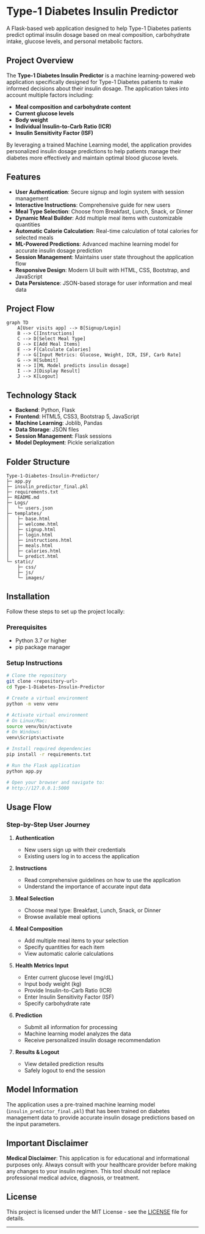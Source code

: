 # Type-1 Diabetes Insulin Predictor

A Flask-based web application designed to help Type-1 Diabetes patients predict optimal insulin dosage based on meal composition, carbohydrate intake, glucose levels, and personal metabolic factors.

## Project Overview

The **Type-1 Diabetes Insulin Predictor** is a machine learning-powered web application specifically designed for Type-1 Diabetes patients to make informed decisions about their insulin dosage. The application takes into account multiple factors including:

- **Meal composition and carbohydrate content**
- **Current glucose levels**
- **Body weight**
- **Individual Insulin-to-Carb Ratio (ICR)**
- **Insulin Sensitivity Factor (ISF)**

By leveraging a trained Machine Learning model, the application provides personalized insulin dosage predictions to help patients manage their diabetes more effectively and maintain optimal blood glucose levels.

## Features

- **User Authentication**: Secure signup and login system with session management
- **Interactive Instructions**: Comprehensive guide for new users
- **Meal Type Selection**: Choose from Breakfast, Lunch, Snack, or Dinner
- **Dynamic Meal Builder**: Add multiple meal items with customizable quantities
- **Automatic Calorie Calculation**: Real-time calculation of total calories for selected meals
- **ML-Powered Predictions**: Advanced machine learning model for accurate insulin dosage prediction
- **Session Management**: Maintains user state throughout the application flow
- **Responsive Design**: Modern UI built with HTML, CSS, Bootstrap, and JavaScript
- **Data Persistence**: JSON-based storage for user information and meal data

## Project Flow

```mermaid
graph TD
    A[User visits app] --> B[Signup/Login]
    B --> C[Instructions]
    C --> D[Select Meal Type]
    D --> E[Add Meal Items]
    E --> F[Calculate Calories]
    F --> G[Input Metrics: Glucose, Weight, ICR, ISF, Carb Rate]
    G --> H[Submit]
    H --> I[ML Model predicts insulin dosage]
    I --> J[Display Result]
    J --> K[Logout]
```

## Technology Stack

- **Backend**: Python, Flask
- **Frontend**: HTML5, CSS3, Bootstrap 5, JavaScript
- **Machine Learning**: Joblib, Pandas
- **Data Storage**: JSON files
- **Session Management**: Flask sessions
- **Model Deployment**: Pickle serialization

## Folder Structure

```
Type-1-Diabetes-Insulin-Predictor/
├─ app.py
├─ insulin_predictor_final.pkl
├─ requirements.txt
├─ README.md
├─ Logs/
│   └─ users.json
├─ templates/
│   ├─ base.html
│   ├─ welcome.html
│   ├─ signup.html
│   ├─ login.html
│   ├─ instructions.html
│   ├─ meals.html
│   ├─ calories.html
│   └─ predict.html
└─ static/
    ├─ css/
    ├─ js/
    └─ images/
```

## Installation

Follow these steps to set up the project locally:

### Prerequisites
- Python 3.7 or higher
- pip package manager

### Setup Instructions

```bash
# Clone the repository
git clone <repository-url>
cd Type-1-Diabetes-Insulin-Predictor

# Create a virtual environment
python -m venv venv

# Activate virtual environment
# On Linux/Mac:
source venv/bin/activate
# On Windows:
venv\Scripts\activate

# Install required dependencies
pip install -r requirements.txt

# Run the Flask application
python app.py

# Open your browser and navigate to:
# http://127.0.0.1:5000
```

## Usage Flow

### Step-by-Step User Journey

1. **Authentication**
   - New users sign up with their credentials
   - Existing users log in to access the application

2. **Instructions**
   - Read comprehensive guidelines on how to use the application
   - Understand the importance of accurate input data

3. **Meal Selection**
   - Choose meal type: Breakfast, Lunch, Snack, or Dinner
   - Browse available meal options

4. **Meal Composition**
   - Add multiple meal items to your selection
   - Specify quantities for each item
   - View automatic calorie calculations

5. **Health Metrics Input**
   - Enter current glucose level (mg/dL)
   - Input body weight (kg)
   - Provide Insulin-to-Carb Ratio (ICR)
   - Enter Insulin Sensitivity Factor (ISF)
   - Specify carbohydrate rate

6. **Prediction**
   - Submit all information for processing
   - Machine learning model analyzes the data
   - Receive personalized insulin dosage recommendation

7. **Results & Logout**
   - View detailed prediction results
   - Safely logout to end the session

## Model Information

The application uses a pre-trained machine learning model (`insulin_predictor_final.pkl`) that has been trained on diabetes management data to provide accurate insulin dosage predictions based on the input parameters.

## Important Disclaimer

**Medical Disclaimer**: This application is for educational and informational purposes only. Always consult with your healthcare provider before making any changes to your insulin regimen. This tool should not replace professional medical advice, diagnosis, or treatment.

## License

This project is licensed under the MIT License - see the [LICENSE](LICENSE) file for details.

---

